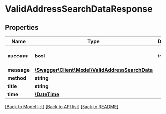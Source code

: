 # ValidAddressSearchDataResponse

## Properties
Name | Type | Description | Notes
------------ | ------------- | ------------- | -------------
**success** | **bool** | true | [default to false]
**message** | [**\Swagger\Client\Model\ValidAddressSearchData**](ValidAddressSearchData.md) |  | 
**method** | **string** |  | 
**title** | **string** |  | 
**time** | [**\DateTime**](\DateTime.md) |  | 

[[Back to Model list]](../README.md#documentation-for-models) [[Back to API list]](../README.md#documentation-for-api-endpoints) [[Back to README]](../README.md)


